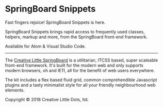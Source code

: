 # SpringBoard Snippets

Fast fingers rejoice! SpringBoard Snippets is here. 

SpringBoard Snippets brings rapid access to frequently used classes, helpers, markup and more, from the SpringBoard front-end framework.

Available for Atom & Visual Studio Code.

_________________________________

The <a href="http://creativelittle.uk/springboard" target="_blank">Creative Little SpringBoard</a> is a utilitarian, ITCSS based, super scaleable front-end framework. It's built for the modern web and only supports modern browsers, oh and IE11, all for the benefit of web users everywhere.

The kit includes a flex based fluid grid, common comprehendible Javascript plugins and a tasty minimalist style for all your friendly neighbourhood web elements.


Copyright © 2018 Creative Little Dots, ltd.
